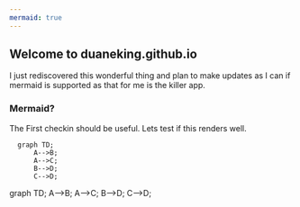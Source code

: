 ```yaml
---
mermaid: true
---
```


## Welcome to duaneking.github.io

I just rediscovered this wonderful thing and plan to make updates as I can if mermaid is supported as that for me is the killer app.

### Mermaid?

The First checkin should be useful. Lets test if this renders well.

```mermaid
  graph TD;
      A-->B;
      A-->C;
      B-->D;
      C-->D;
```

<div class="mermaid">
graph TD;
    A-->B;
    A-->C;
    B-->D;
    C-->D;
</div>
